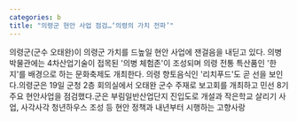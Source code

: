 ```yaml
---
categories: b
title: "의령군 현안 사업 점검…‘의령의 가치 전파’"
---
```

의령군(군수 오태완)이 의령군 가치를 드높일 현안 사업에 잰걸음을 내딛고 있다. 의병박물관에는 4차산업기술이 접목된 &#39;의병 체험존&#39;이 조성되며 의령 전통 특산품인 &#39;한지&#39;를 배경으로 하는 문화축제도 개최한다. 의령 향토음식인 &#39;리치푸드&#39;도 곧 선을 보인다.의령군은 19일 군청 2층 회의실에서 오태완 군수 주재로 보고회를 개최하고 민선 8기 주요 현안사업을 점검했다.군은 부림일반산업단지 진입도로 개설과 작은학교 살리기 사업, 사각사각 청년하우스 조성 등 현안 정책과 내년부터 시행하는 고향사랑